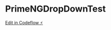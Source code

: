 # PrimeNGDropDownTest

[Edit in Codeflow ⚡️](https://stackblitz.com/~/github.com/tzerb/PrimeNGDropDownTest)